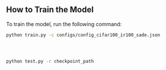 ## How to Train the Model

To train the model, run the following command:
```bash
python train.py -c configs/config_cifar100_ir100_sade.json




python test.py -r checkpoint_path
